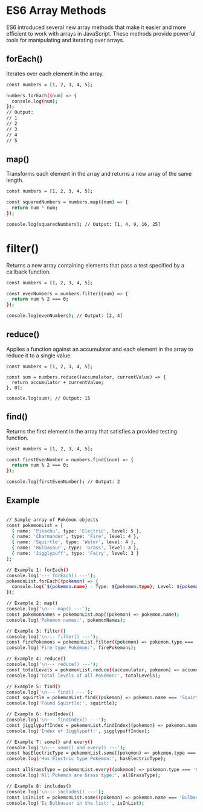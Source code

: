 <!-- @format -->

# ES6 Array Methods

ES6 introduced several new array methods that make it easier and more efficient to work with arrays in JavaScript. These methods provide powerful tools for manipulating and iterating over arrays.

## forEach()

Iterates over each element in the array.

```sh
const numbers = [1, 2, 3, 4, 5];

numbers.forEach((num) => {
  console.log(num);
});
// Output:
// 1
// 2
// 3
// 4
// 5
```

## map()

Transforms each element in the array and returns a new array of the same length.

```sh
const numbers = [1, 2, 3, 4, 5];

const squaredNumbers = numbers.map((num) => {
  return num * num;
});

console.log(squaredNumbers); // Output: [1, 4, 9, 16, 25]

```

# filter()

Returns a new array containing elements that pass a test specified by a callback function.

```sh
const numbers = [1, 2, 3, 4, 5];

const evenNumbers = numbers.filter((num) => {
  return num % 2 === 0;
});

console.log(evenNumbers); // Output: [2, 4]
```

## reduce()

Applies a function against an accumulator and each element in the array to reduce it to a single value.

```
const numbers = [1, 2, 3, 4, 5];

const sum = numbers.reduce((accumulator, currentValue) => {
  return accumulator + currentValue;
}, 0);

console.log(sum); // Output: 15

```

## find()

Returns the first element in the array that satisfies a provided testing function.

```sh
const numbers = [1, 2, 3, 4, 5];

const firstEvenNumber = numbers.find((num) => {
  return num % 2 === 0;
});

console.log(firstEvenNumber); // Output: 2

```

## Example

```sh

// Sample array of Pokémon objects
const pokemonList = [
  { name: 'Pikachu', type: 'Electric', level: 5 },
  { name: 'Charmander', type: 'Fire', level: 4 },
  { name: 'Squirtle', type: 'Water', level: 4 },
  { name: 'Bulbasaur', type: 'Grass', level: 3 },
  { name: 'Jigglypuff', type: 'Fairy', level: 3 }
];

// Example 1: forEach()
console.log('--- forEach() ---');
pokemonList.forEach((pokemon) => {
  console.log(`${pokemon.name} - Type: ${pokemon.type}, Level: ${pokemon.level}`);
});

// Example 2: map()
console.log('\n--- map() ---');
const pokemonNames = pokemonList.map((pokemon) => pokemon.name);
console.log('Pokémon names:', pokemonNames);

// Example 3: filter()
console.log('\n--- filter() ---');
const firePokemons = pokemonList.filter((pokemon) => pokemon.type === 'Fire');
console.log('Fire type Pokémon:', firePokemons);

// Example 4: reduce()
console.log('\n--- reduce() ---');
const totalLevels = pokemonList.reduce((accumulator, pokemon) => accumulator + pokemon.level, 0);
console.log('Total levels of all Pokémon:', totalLevels);

// Example 5: find()
console.log('\n--- find() ---');
const squirtle = pokemonList.find((pokemon) => pokemon.name === 'Squirtle');
console.log('Found Squirtle:', squirtle);

// Example 6: findIndex()
console.log('\n--- findIndex() ---');
const jigglypuffIndex = pokemonList.findIndex((pokemon) => pokemon.name === 'Jigglypuff');
console.log('Index of Jigglypuff:', jigglypuffIndex);

// Example 7: some() and every()
console.log('\n--- some() and every() ---');
const hasElectricType = pokemonList.some((pokemon) => pokemon.type === 'Electric');
console.log('Has Electric type Pokémon:', hasElectricType);

const allGrassType = pokemonList.every((pokemon) => pokemon.type === 'Grass');
console.log('All Pokémon are Grass type:', allGrassType);

// Example 8: includes()
console.log('\n--- includes() ---');
const isInList = pokemonList.some((pokemon) => pokemon.name === 'Bulbasaur');
console.log('Is Bulbasaur in the list:', isInList);

```
